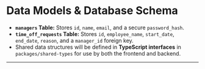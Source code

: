 # Data Models & Database Schema

* **`managers` Table:** Stores `id`, `name`, `email`, and a secure `password_hash`.
* **`time_off_requests` Table:** Stores `id`, `employee_name`, `start_date`, `end_date`, `reason`, and a `manager_id` foreign key.
* Shared data structures will be defined in **TypeScript interfaces** in `packages/shared-types` for use by both the frontend and backend.

---
